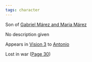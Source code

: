 ```yaml
---
tags: character
---
```

Son of [Gabriel Márez and Maria Márez](</MárezFamily/GabrielandMariaMárez.md#list-of-children>)

No description given

Appears in [Vision 3](</Visions/Vision3.md>) to [Antonio](</MárezFamily/AntonioMárez.md>)

Lost in war ([Page 30](</BMU.md?page=42>))